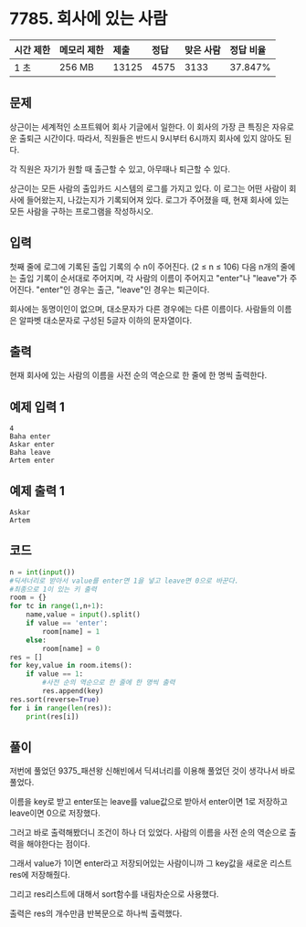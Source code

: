 # 7785. 회사에 있는 사람

| 시간 제한 | 메모리 제한 | 제출  | 정답 | 맞은 사람 | 정답 비율 |
| :-------- | :---------- | :---- | :--- | :-------- | :-------- |
| 1 초      | 256 MB      | 13125 | 4575 | 3133      | 37.847%   |

## 문제

상근이는 세계적인 소프트웨어 회사 기글에서 일한다. 이 회사의 가장 큰 특징은 자유로운 출퇴근 시간이다. 따라서, 직원들은 반드시 9시부터 6시까지 회사에 있지 않아도 된다.

각 직원은 자기가 원할 때 출근할 수 있고, 아무때나 퇴근할 수 있다.

상근이는 모든 사람의 출입카드 시스템의 로그를 가지고 있다. 이 로그는 어떤 사람이 회사에 들어왔는지, 나갔는지가 기록되어져 있다. 로그가 주어졌을 때, 현재 회사에 있는 모든 사람을 구하는 프로그램을 작성하시오.

## 입력

첫째 줄에 로그에 기록된 출입 기록의 수 n이 주어진다. (2 ≤ n ≤ 106) 다음 n개의 줄에는 출입 기록이 순서대로 주어지며, 각 사람의 이름이 주어지고 "enter"나 "leave"가 주어진다. "enter"인 경우는 출근, "leave"인 경우는 퇴근이다.

회사에는 동명이인이 없으며, 대소문자가 다른 경우에는 다른 이름이다. 사람들의 이름은 알파벳 대소문자로 구성된 5글자 이하의 문자열이다.

## 출력

현재 회사에 있는 사람의 이름을 사전 순의 역순으로 한 줄에 한 명씩 출력한다.

## 예제 입력 1 

```
4
Baha enter
Askar enter
Baha leave
Artem enter
```

## 예제 출력 1 

```
Askar
Artem
```

## 코드

```python
n = int(input())
#딕셔너리로 받아서 value를 enter면 1을 넣고 leave면 0으로 바꾼다.
#최종으로 1이 있는 키 출력
room = {}
for tc in range(1,n+1):
    name,value = input().split()
    if value == 'enter':
        room[name] = 1
    else:
        room[name] = 0
res = []
for key,value in room.items():
    if value == 1:
        #사전 순의 역순으로 한 줄에 한 명씩 출력
        res.append(key)
res.sort(reverse=True)
for i in range(len(res)):
    print(res[i])
```

## 풀이

저번에 풀었던 9375_패션왕 신해빈에서 딕셔너리를 이용해 풀었던 것이 생각나서 바로 풀었다.

이름을 key로 받고 enter또는 leave를 value값으로 받아서 enter이면 1로 저장하고 leave이면 0으로 저장했다.

그러고 바로 출력해봤더니 조건이 하나 더 있었다. 사람의 이름을 사전 순의 역순으로 출력을 해야한다는 점이다.

그래서 value가 1이면 enter라고 저장되어있는 사람이니까 그 key값을 새로운 리스트res에 저장해줬다.

그리고 res리스트에 대해서 sort함수를 내림차순으로  사용했다.

출력은 res의 개수만큼 반복문으로 하나씩 출력했다.